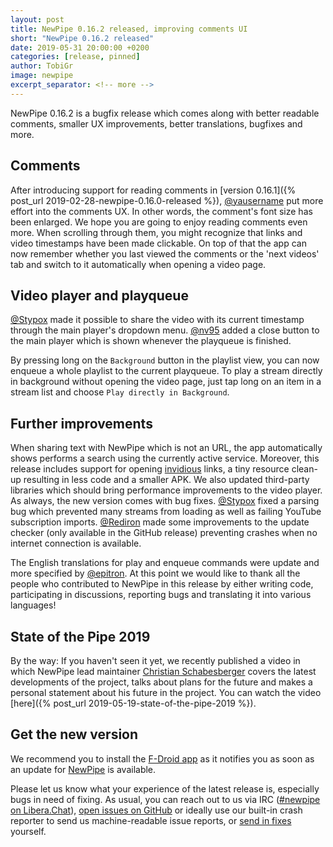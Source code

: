 ```yaml
---
layout: post
title: NewPipe 0.16.2 released, improving comments UI
short: "NewPipe 0.16.2 released"
date: 2019-05-31 20:00:00 +0200
categories: [release, pinned]
author: TobiGr
image: newpipe
excerpt_separator: <!-- more -->
---
```


NewPipe 0.16.2 is a bugfix release which comes along with better readable comments, smaller UX improvements, better translations, bugfixes and more.


<!-- more -->


##  Comments

After introducing support for reading comments in [version 0.16.1]({% post_url 2019-02-28-newpipe-0.16.0-released %}), [@yausername](https://github.com/yausername) put more effort into the comments UX. In other words, the comment's font size has been enlarged. We hope you are going to enjoy reading comments even more. When scrolling through them, you might recognize that links and video timestamps have been made clickable. On top of that the app can now remember whether you last viewed the comments or the 'next videos' tab and switch to it automatically when opening a video page. 


## Video player and playqueue
[@Stypox](https://github.com/Stypox) made it possible to share the video with its current timestamp through the main player's dropdown menu. [@nv95](https://github.com/nv95) added a close button to the main player which is shown whenever the playqueue is finished.

By pressing long on the `Background` button in the playlist view, you can now enqueue a whole playlist to the current playqueue. To play a stream directly in background without opening the video page, just tap long on an item in a stream list and choose `Play directly in Background`.


## Further improvements
 
When sharing text with NewPipe which is not an URL, the app automatically shows performs a search using the currently active service. Moreover, this release includes support for opening [invidious](https://invidio.us/) links, a tiny resource clean-up resulting in less code and a smaller APK. We also updated third-party libraries which should bring performance improvements to the video player. As always, the new version comes with bug fixes. [@Stypox](https://github.com/Stypox) fixed a parsing bug which prevented many streams from loading as well as failing YouTube subscription imports. [@Rediron](https://github.com/Redirion) made some improvements to the update checker (only available in the GitHub release) preventing crashes when no internet connection is available.

The English translations for play and enqueue commands were update and more specified by [@epitron](https://github.com/epitron). At this point we would like to thank all the people who contributed to NewPipe in this release by either writing code, participating in discussions, reporting bugs and translating it into various languages! 


## State of the Pipe 2019

By the way: If you haven't seen it yet, we recently published a video in which NewPipe lead maintainer [Christian Schabesberger](https://schabi.org) covers the latest developments of the project, talks about plans for the future and makes a personal statement about his future in the project. You can watch the video [here]({% post_url 2019-05-19-state-of-the-pipe-2019 %}).


## Get the new version

We recommend you to install the [F-Droid app](https://f-droid.org/) as it notifies you as soon as an update for [NewPipe](https://f-droid.org/packages/org.schabi.newpipe/) is available.

Please let us know what your experience of the latest release is, especially bugs in need of fixing. As usual, you can reach out to us via IRC ([#newpipe on Libera.Chat](https://web.libera.chat/#newpipe)), [open issues on GitHub](https://github.com/TeamNewPipe/NewPipe/issues/new) or ideally use our built-in crash reporter to send us machine-readable issue reports, or [send in fixes](https://github.com/TeamNewPipe/NewPipe/blob/dev/.github/CONTRIBUTING.md#bug-fixing) yourself.

